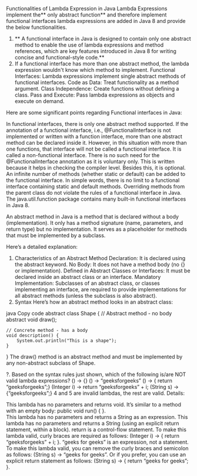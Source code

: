 Functionalities of Lambda Expression in Java
Lambda Expressions implement the** only abstract function** and therefore implement functional interfaces lambda expressions are added in Java 8 and provide the below functionalities.
1. ** A functional interface in Java is designed to contain only one abstract method to enable the use of lambda expressions and method references, 
which are key features introduced in Java 8 for writing concise and functional-style code.**
2. If a functional interface has more than one abstract method, the lambda expression wouldn't know which method to implement.
Functional Interfaces: Lambda expressions implement single abstract methods of functional interfaces.
Code as Data: Treat functionality as a method argument.
Class Independence: Create functions without defining a class.
Pass and Execute: Pass lambda expressions as objects and execute on demand.

Here are some significant points regarding Functional interfaces in Java:


In functional interfaces, there is only one abstract method supported. If the annotation of a functional interface, i.e., @FunctionalInterface is not implemented or written with a function interface, more than one abstract method can be declared inside it. However, in this situation with more than one functions, that interface will not be called a functional interface. It is called a non-functional interface.
There is no such need for the @FunctionalInterface annotation as it is voluntary only. This is written because it helps in checking the compiler level. Besides this, it is optional.
An infinite number of methods (whether static or default) can be added to the functional interface. In simple words, there is no limit to a functional interface containing static and default methods.
Overriding methods from the parent class do not violate the rules of a functional interface in Java.
The java.util.function package contains many built-in functional interfaces in Java 8.


An abstract method in Java is a method that is declared without a body (implementation). It only has a method signature (name, parameters, and return type) 
but no implementation. It serves as a placeholder for methods that must be implemented by a subclass.

Here’s a detailed explanation:

1. Characteristics of an Abstract Method
Declaration:
It is declared using the abstract keyword.
No Body:
It does not have a method body (no {} or implementation).
Defined in Abstract Classes or Interfaces:
It must be declared inside an abstract class or an interface.
Mandatory Implementation:
Subclasses of an abstract class, or classes implementing an interface, are required to provide implementations for all abstract methods (unless the subclass is also abstract).
2. Syntax
Here’s how an abstract method looks in an abstract class:

java
Copy code
abstract class Shape {
    // Abstract method - no body
    abstract void draw();
    
    // Concrete method - has a body
    void description() {
        System.out.println("This is a shape");
    }
}
The draw() method is an abstract method and must be implemented by any non-abstract subclass of Shape.

?. Based on the syntax rules just shown, which of the following is/are NOT valid lambda expressions?
() -> {}
() -> “geeksforgeeks”
() -> { return “geeksforgeeks”;}
(Integer i) -> return “geeksforgeeks” + i;
(String s) -> {“geeksforgeeks”;}
4 and 5 are invalid lambdas, the rest are valid. Details:


 This lambda has no parameters and returns void. It’s similar to a method with an empty body: public void run() { }.  
 This lambda has no parameters and returns a String as an expression.
This lambda has no parameters and returns a String (using an explicit return statement, within a block).
return is a control-flow statement. To make this lambda valid, curly braces are required as follows: (Integer i) -> { return “geeksforgeeks” + i; }.
“geeks for geeks” is an expression, not a statement. To make this lambda valid, you can remove the curly braces and semicolon as follows: (String s) -> “geeks for geeks”. Or if you prefer, you can use an explicit return statement as follows: (String s) -> { return “geeks for geeks”; }. 
